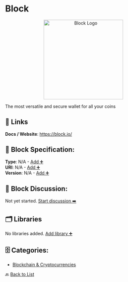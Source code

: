 # Block
<p align="center">
    <img width="256" src="https://raw.githubusercontent.com/apis-list/apis-list/main/apis/block/logo_256x256.png" alt="Block Logo"/>
</p>
The most versatile and secure wallet for all your coins

##  🔗 Links
**Docs / Website**: https://block.io/

## 🧬 Block Specification:
**Type**: N/A - [Add ➕](https://github.com/apis-list/apis-list/edit/main/apis.yaml#1930)  
**URI**: N/A - [Add ➕](https://github.com/apis-list/apis-list/edit/main/apis.yaml#1930)  
**Version**: N/A - [Add ➕](https://github.com/apis-list/apis-list/edit/main/apis.yaml#1930)

## 💬 Block Discussion:
Not yet started. [Start discussion ➡️](https://github.com/apis-list/apis-list/discussions/new)

## 🗂️ Libraries

No libraries added. [Add library ➕](https://github.com/apis-list/apis-list/edit/main/apis.yaml#1930)    


## 🗄️ Categories:
- [Blockchain & Cryptocurrencies](https://github.com/apis-list/apis-list#blockchain--cryptocurrencies-)

🔙  [Back to List](https://github.com/apis-list/apis-list)
